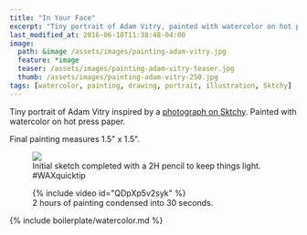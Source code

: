 ```yaml
---
title: "In Your Face"
excerpt: "Tiny portrait of Adam Vitry, painted with watercolor on hot press paper."
last_modified_at: 2016-06-10T11:38:48-04:00
image: 
  path: &image /assets/images/painting-adam-vitry.jpg
  feature: *image
  teaser: /assets/images/painting-adam-vitry-teaser.jpg
  thumb: /assets/images/painting-adam-vitry-250.jpg
tags: [watercolor, painting, drawing, portrait, illustration, Sktchy]
---
```


Tiny portrait of Adam Vitry inspired by a [photograph on Sktchy](http://sktchy.com/PAjPOC). Painted with watercolor on hot press paper. 

Final painting measures 1.5\" x 1.5\".

<figure>
  <img src="{{ site.url }}/assets/images/painting-adam-vitry-process.jpg">
  <figcaption>Initial sketch completed with a 2H pencil to keep things light. #WAXquicktip</figcaption>
</figure>

<figure>
  {% include video id="QDpXp5v2syk" %}
  <figcaption>2 hours of painting condensed into 30 seconds.</figcaption>
</figure>

{% include boilerplate/watercolor.md %}
